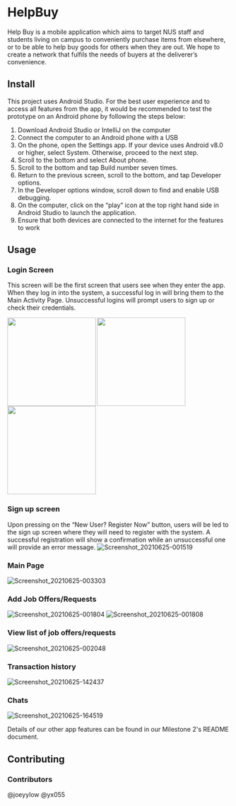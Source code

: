 # HelpBuy
Help Buy is a mobile application which aims to target NUS staff and students living on campus to conveniently purchase items from elsewhere, or to be able to help buy goods for others when they are out. We hope to create a network that fulfils the needs of buyers at the deliverer’s convenience.

## Install 
This project uses Android Studio. For the best user experience and to access all features from the app, it would be recommended to test the prototype on an Android phone by following the steps below:

1. Download Android Studio or IntelliJ on the computer
2. Connect the computer to an Android phone with a USB
3. On the phone, open the Settings app. If your device uses Android v8.0 or higher, select System. Otherwise, proceed to the next step.
4. Scroll to the bottom and select About phone.
5. Scroll to the bottom and tap Build number seven times.
6. Return to the previous screen, scroll to the bottom, and tap Developer options.
7. In the Developer options window, scroll down to find and enable USB debugging.
8. On the computer, click on the “play” icon at the top right hand side in Android Studio to launch the application.
9. Ensure that both devices are connected to the internet for the features to work

## Usage
### Login Screen 
This screen will be the first screen that users see when they enter the app. When they log in into the system, a successful log in will bring them to the Main Activity Page. Unsuccessful logins will prompt users to sign up or check their credentials.

<img align="left" src="https://user-images.githubusercontent.com/78250310/120108271-04d19a80-c197-11eb-9cfe-40bafa9552d7.png" width="200">
<img align="center" src="https://user-images.githubusercontent.com/78250310/120108267-0307d700-c197-11eb-9f84-066ddfa92c86.png" width="200">
<img src="https://user-images.githubusercontent.com/78250310/120108268-04390400-c197-11eb-9161-a6db22cdcc1f.png" width="200">

### Sign up screen
Upon pressing on the “New User? Register Now” button, users will be led to the sign up screen where they will need to register with the system. A successful registration will show a confirmation while an unsuccessful one will provide an error message.
![Screenshot_20210625-001519](https://user-images.githubusercontent.com/78250310/123545770-6e3fcb80-d78c-11eb-93af-222cf6d6a8f9.png)

### Main Page
![Screenshot_20210625-003303](https://user-images.githubusercontent.com/78250310/123545777-7bf55100-d78c-11eb-8b90-f4b1bda24849.png)

### Add Job Offers/Requests
![Screenshot_20210625-001804](https://user-images.githubusercontent.com/78250310/123545792-8879a980-d78c-11eb-8757-1bf3bdbd72fd.png)
![Screenshot_20210625-001808](https://user-images.githubusercontent.com/78250310/123545795-89aad680-d78c-11eb-92d5-79ba4dde1789.png)

### View list of job offers/requests
![Screenshot_20210625-002048](https://user-images.githubusercontent.com/78250310/123545800-92031180-d78c-11eb-804d-d27deed5b470.png)

### Transaction history 
![Screenshot_20210625-142437](https://user-images.githubusercontent.com/78250310/123545818-9fb89700-d78c-11eb-82b7-0b6d43cca8d6.png)

### Chats
![Screenshot_20210625-164519](https://user-images.githubusercontent.com/78250310/123545822-a5ae7800-d78c-11eb-8f1e-b6e3ff9c0c70.png)

Details of our other app features can be found in our Milestone 2's README document.

## Contributing
### Contributors
@joeyylow
@yx055
